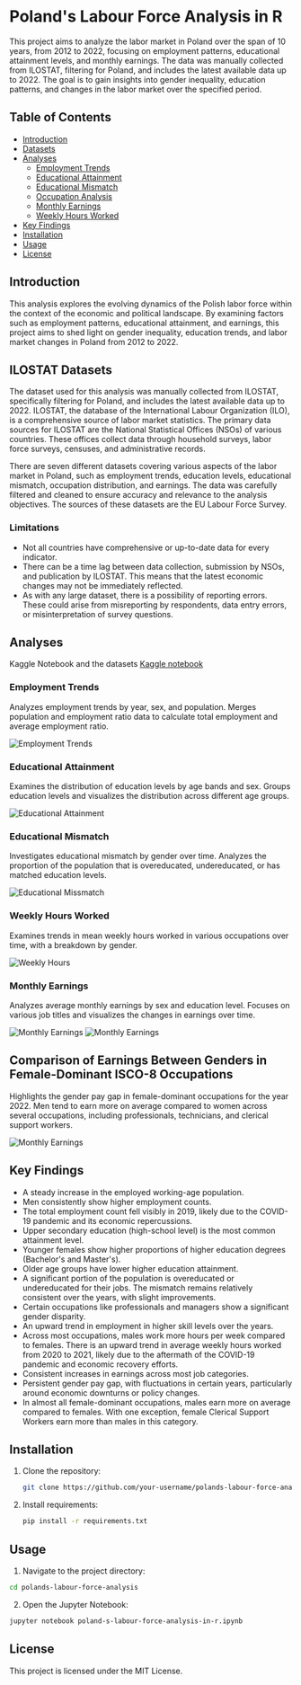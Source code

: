 # Poland's Labour Force Analysis in R

This project aims to analyze the labor market in Poland over the span of 10 years, from 2012 to 2022, focusing on employment patterns, educational attainment levels, and monthly earnings. The data was manually collected from ILOSTAT, filtering for Poland, and includes the latest available data up to 2022. The goal is to gain insights into gender inequality, education patterns, and changes in the labor market over the specified period.

## Table of Contents

- [Introduction](#introduction)
- [Datasets](#datasets)
- [Analyses](#analyses)
  - [Employment Trends](#employment-trends)
  - [Educational Attainment](#educational-attainment)
  - [Educational Mismatch](#educational-mismatch)
  - [Occupation Analysis](#occupation-analysis)
  - [Monthly Earnings](#monthly-earnings)
  - [Weekly Hours Worked](#weekly-hours-worked)
- [Key Findings](#key-findings)
- [Installation](#installation)
- [Usage](#usage)
- [License](#license)

## Introduction

This analysis explores the evolving dynamics of the Polish labor force within the context of the economic and political landscape. By examining factors such as employment patterns, educational attainment, and earnings, this project aims to shed light on gender inequality, education trends, and labor market changes in Poland from 2012 to 2022.

## ILOSTAT Datasets

The dataset used for this analysis was manually collected from ILOSTAT, specifically filtering for Poland, and includes the latest available data up to 2022. ILOSTAT, the database of the International Labour Organization (ILO), is a comprehensive source of labor market statistics. The primary data sources for ILOSTAT are the National Statistical Offices (NSOs) of various countries. These offices collect data through household surveys, labor force surveys, censuses, and administrative records.

There are seven different datasets covering various aspects of the labor market in Poland, such as employment trends, education levels, educational mismatch, occupation distribution, and earnings. The data was carefully filtered and cleaned to ensure accuracy and relevance to the analysis objectives. The sources of these datasets are the EU Labour Force Survey.

### Limitations

- Not all countries have comprehensive or up-to-date data for every indicator.
- There can be a time lag between data collection, submission by NSOs, and publication by ILOSTAT. This means that the latest economic changes may not be immediately reflected.
- As with any large dataset, there is a possibility of reporting errors. These could arise from misreporting by respondents, data entry errors, or misinterpretation of survey questions.

## Analyses

Kaggle Notebook and the datasets [Kaggle notebook](https://www.kaggle.com/code/basakkaplan/poland-s-labour-force-analysis-in-r)

### Employment Trends

Analyzes employment trends by year, sex, and population. Merges population and employment ratio data to calculate total employment and average employment ratio.

![Employment Trends](employment_trends_by_year_sex.jpeg)

### Educational Attainment

Examines the distribution of education levels by age bands and sex. Groups education levels and visualizes the distribution across different age groups.

![Educational Attainment](education_by_age_and_sex.jpeg)


### Educational Mismatch

Investigates educational mismatch by gender over time. Analyzes the proportion of the population that is overeducated, undereducated, or has matched education levels.

![Educational Missmatch](educationaal_mismatch_by_gender.jpeg)

### Weekly Hours Worked

Examines trends in mean weekly hours worked in various occupations over time, with a breakdown by gender.

![Weekly Hours](mean_weakly_hours_worked.jpeg)


### Monthly Earnings

Analyzes average monthly earnings by sex and education level. Focuses on various job titles and visualizes the changes in earnings over time.

![Monthly Earnings](trend_average_monthly_earning.jpeg)
![Monthly Earnings](mean_weakly_hours_worked.jpeg)

## Comparison of Earnings Between Genders in Female-Dominant ISCO-8 Occupations 

Highlights the gender pay gap in female-dominant occupations for the year 2022. Men tend to earn more on average compared to women across several occupations, including professionals, technicians, and clerical support workers.

![Monthly Earnings](comaprison_of_earnings_in_female_dominant_occupations.jpeg)

## Key Findings

- A steady increase in the employed working-age population.
- Men consistently show higher employment counts.
- The total employment count fell visibly in 2019, likely due to the COVID-19 pandemic and its economic repercussions.
- Upper secondary education (high-school level) is the most common attainment level.
- Younger females show higher proportions of higher education degrees (Bachelor's and Master's).
- Older age groups have lower higher education attainment.
- A significant portion of the population is overeducated or undereducated for their jobs. The mismatch remains relatively consistent over the years, with slight improvements.
- Certain occupations like professionals and managers show a significant gender disparity.
- An upward trend in employment in higher skill levels over the years.
- Across most occupations, males work more hours per week compared to females. There is an upward trend in average weekly hours worked from 2020 to 2021, likely due to the aftermath of the COVID-19 pandemic and economic recovery efforts.
- Consistent increases in earnings across most job categories.
- Persistent gender pay gap, with fluctuations in certain years, particularly around economic downturns or policy changes.
- In almost all female-dominant occupations, males earn more on average compared to females. With one exception, female Clerical Support Workers earn more than males in this category.

## Installation

1. Clone the repository:
   ```sh
   git clone https://github.com/your-username/polands-labour-force-analysis.git
   ```

2. Install requirements:
   ```sh
   pip install -r requirements.txt
   ```

## Usage
1. Navigate to the project directory:
```sh
cd polands-labour-force-analysis
```

2. Open the Jupyter Notebook:
```sh
jupyter notebook poland-s-labour-force-analysis-in-r.ipynb
```

## License
This project is licensed under the MIT License. 
